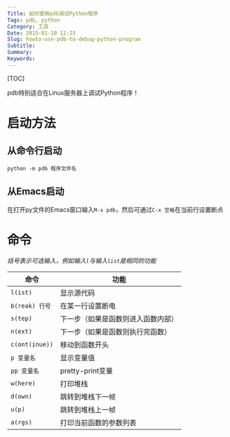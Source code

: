 ```yaml
---
Title: 如何使用pdb调试Python程序
Tags: pdb, python
Category: 工具
Date: 2015-01-10 11:23
Slug: howto-use-pdb-to-debug-python-program
Subtitle:
Summary:
Keywords:
---
```

[TOC]

pdb特别适合在Linux服务器上调试Python程序！

# 启动方法

## 从命令行启动

```
python -m pdb 程序文件名
```

## 从Emacs启动

在打开py文件的Emacs窗口输入`M-x pdb`，然后可通过`C-x 空格`在当前行设置断点

# 命令

*括号表示可选输入，例如输入`l`与输入`list`是相同的功能*

| 命令 | 功能 | 
| --- | --- | 
| `l(ist)` | 显示源代码 | 
| `b(reak) 行号` | 在某一行设置断电 | 
| `s(tep)` | 下一步（如果是函数则进入函数内部） |
| `n(ext)` | 下一步（如果是函数则执行完函数） |
| `c(ont(inue))` | 移动到函数开头 |
| `p 变量名` | 显示变量值 |
| `pp 变量名` | pretty-print变量 |
| `w(here)` | 打印堆栈 |
| `d(own)` | 跳转到堆栈下一帧 |
| `u(p)` | 跳转到堆栈上一帧 |
| `a(rgs)` | 打印当前函数的参数列表 | 